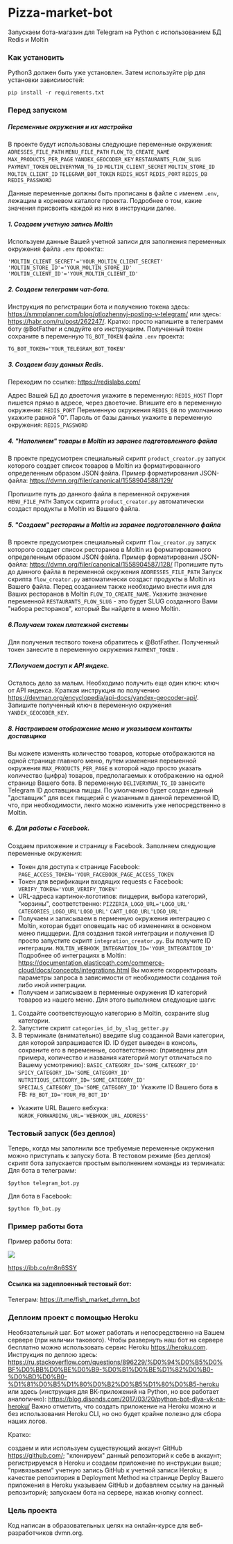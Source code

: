 # Pizza-market-bot

Запускаем бота-магазин для Telegram на Python с использованием БД Redis и Moltin

### Как установить

Python3 должен быть уже установлен. Затем используйте pip для установки зависимостей:
```
pip install -r requirements.txt
```

### Перед запуском 

##### Переменные окружения и их настройка
В проекте будут использованы следующие переменные окружения:  
`ADRESSES_FILE_PATH`
`MENU_FILE_PATH`
`FLOW_TO_CREATE_NAME`
`MAX_PRODUCTS_PER_PAGE`
`YANDEX_GEOCODER_KEY`
`RESTAURANTS_FLOW_SLUG`
`PAYMENT_TOKEN`
`DELIVERYMAN_TG_ID`
`MOLTIN_CLIENT_SECRET`
`MOLTIN_STORE_ID`
`MOLTIN_CLIENT_ID`
`TELEGRAM_BOT_TOKEN`
`REDIS_HOST`
`REDIS_PORT`
`REDIS_DB`
`REDIS_PASSWORD`

 
Данные переменные должны быть прописаны в файле с именем `.env`, лежащим в корневом каталоге проекта.
Подробнее о том, какие значения присвоить каждой из них в инструкции далее.


##### 1. Создаем учетную запись Moltin
Используем данные Вашей учетной записи для заполнения переменных окружения файла `.env` проекта:: 

```
'MOLTIN_CLIENT_SECRET'='YOUR_MOLTIN_CLIENT_SECRET'
'MOLTIN_STORE_ID'='YOUR_MOLTIN_STORE_ID'
'MOLTIN_CLIENT_ID'='YOUR_MOLTIN_CLIENT_ID'
```

##### 2. Создаем телеграмм чат-бота. 
Инструкция по регистрации бота и получению токена здесь: https://smmplanner.com/blog/otlozhennyj-posting-v-telegram/ или здесь: https://habr.com/ru/post/262247/.
Кратко: просто напишите в телеграмм боту @BotFather и следуйте его инструкциям. 
Полученный токен сохраните в переменную `TG_BOT_TOKEN` файла `.env` проекта:
```
TG_BOT_TOKEN='YOUR_TELEGRAM_BOT_TOKEN'
```

##### 3. Создаем базу данных Redis. 
Переходим по ссылке: https://redislabs.com/

Адрес Вашей БД до двоеточия укажите в переменную:
`REDIS_HOST`
Порт пишется прямо в адресе, через двоеточие. Впишите его в переменную окружения:
`REDIS_PORT`
Переменную окружения `REDIS_DB` по умолчанию укажите равной "0".
Пароль от базы данных укажите в переменную окружения:
`REDIS_PASSWORD`

##### 4. "Наполняем" товары в Moltin из заранее подготовленного файла
В проекте предусмотрен специальный скрипт
`product_creator.py`
запуск которого создает список товаров в Moltin из форматированного определенным образом JSON файла.
Пример форматирования JSON-файла:
https://dvmn.org/filer/canonical/1558904588/129/

Пропишите путь до данного файла в переменной окружения `MENU_FILE_PATH` 
Запуск скрипта `product_creator.py` автоматически создаст продукты в Moltin из Вашего файла.

##### 5. "Создаем" рестораны в Moltin из заранее подготовленного файла
В проекте предусмотрен специальный скрипт
`flow_creator.py`
запуск которого создает список ресторанов в Moltin из форматированного определенным образом JSON файла.
Пример форматирования JSON-файла:
https://dvmn.org/filer/canonical/1558904587/128/
Пропишите путь до данного файла в переменной окружения `ADDRESSES_FILE_PATH` 
Запуск скрипта `flow_creator.py` автоматически создаст продукты в Moltin из Вашего файла.
Перед созданием также необходимо внести имя для Ваших ресторанов в Moltin `FLOW_TO_CREATE_NAME`.
Укажите значение переменной `RESTAURANTS_FLOW_SLUG` - это будет SLUG созданного Вами "набора ресторанов",
который Вы найдете в меню Moltin.

##### 6.Получаем токен платежной системы
Для получения тествого токена обратитесь к @BotFather.
Полученный токен занесите в переменную окружения `PAYMENT_TOKEN` .

##### 7.Получаем доступ к API яндекс.
Осталось дело за малым. Необходимо получить еще один ключ: ключ от API яндекса.
Краткая инструкция по получению https://devman.org/encyclopedia/api-docs/yandex-geocoder-api/.
Запишите полученный ключ в переменную окружения `YANDEX_GEOCODER_KEY`.

##### 8. Настраиваем отображение меню и указываем контакты доставщика
Вы можете изменять количество товаров, которые отображаются на одной странице главного меню, 
путем изменения переменной окружения `MAX_PRODUCTS_PER_PAGE` в которой надо просто указать количество (цифра)
товаров, предполагаемых к отображению на одной странице Вашего бота.
В переменную `DELIVERYMAN_TG_ID` занесите Telegram ID доставщика пиццы. По умолчанию будет создан 
единый "доставщик" для всех пиццерий с указанным в данной переменной ID, 
что, при необходимости, лекго можно изменить уже непосредственно в Moltin.

##### 6. Для работы с Facebook.
Создаем приложение и страницу в Facebook.
Заполняем следующие переменные окружения:
- Токен для доступа к странице Facebook:
`PAGE_ACCESS_TOKEN='YOUR_FACEBOOK_PAGE_ACCESS_TOKEN`
- Токен для верификации входящих requests с Facebook:
`VERIFY_TOKEN='YOUR_VERIFY_TOKEN'`
- URL-адреса картинок-логотипов: пиццерии, выбора категорий, "корзины", соответственно: 
`PIZZERIA_LOGO_URL='LOGO_URL'`
`CATEGORIES_LOGO_URL'LOGO_URL'`
`CART_LOGO_URL'LOGO_URL'`
- Получаем и записываем в перменную окружения интеграцию с Moltin, которая будет оповещать 
нас об изменениях в основном меню пицццерии.
Для создания такой интеграции и получения ID просто запустите скрипт `integration_creator.py`. Вы получите ID интеграции.
`MOLTIN_WEBHOOK_INTEGRATION_ID='YOUR_INTEGRATION_ID'`
Подробнее об интеграциях в Moltin: https://documentation.elasticpath.com/commerce-cloud/docs/concepts/integrations.html
Вы можете скорректировать параметры запроса в зависимости от необходимости создания той либо иной интеграции.
- Получаем и записываем в перменные окружения ID категорий товаров из нашего меню.
Для этого выполняем следующие шаги:
1. Создайте соответствующую категорию в Moltin, сохраните slug категории.
2. Запустите скрипт `categories_id_by_slug_getter.py`
3. В терминале (внимательно) введите slug созданной Вами категории, 
для которой запрашивается ID. ID будет выведен в консоль, сохраните его в переменные, соответственно:
(приведены для примера, количество и названия категорий могут отличаться по Вашему усмотрению):
`BASIC_CATEGORY_ID='SOME_CATEGORY_ID'`
`SPICY_CATEGORY_ID='SOME_CATEGORY_ID'`
`NUTRITIOUS_CATEGORY_ID='SOME_CATEGORY_ID'`
`SPECIALS_CATEGORY_ID='SOME_CATEGORY_ID'`
Укажите ID Вашего бота в FB:
`FB_BOT_ID='YOUR_FB_BOT_ID'`
- Укажите URL Вашего вебхука:
`NGROK_FORWARDING_URL='WEBHOOK_URL_ADDRESS'`

### Тестовый запуск (без деплоя)

Теперь, когда мы заполнили все требуемые переменные окружения можно приступать к запуску бота.
В тестовом режиме (без деплоя) скрипт бота запускается простым выполнением команды из терминала:
Для бота в телеграмм:
```  
$python telegram_bot.py
```  
Для бота в Facebook:

```  
$python fb_bot.py
```  


### Пример работы бота
Пример работы бота:

<img src="https://i.ibb.co/KwtFmmQ/pizza-bot2.gif">

https://ibb.co/m8n6SSY

#### Ссылка на задеплоенный тестовый бот:

Телеграм: 
https://t.me/fish_market_dvmn_bot

### Деплоим проект с помощью Heroku
Необязательный шаг. Бот может работать и непосредственно на Вашем сервере (при наличии такового). 
Чтобы развернуть наш бот на сервере бесплатно можно использовать сервис Heroku https://heroku.com. Инструкция по деплою здесь: https://ru.stackoverflow.com/questions/896229/%D0%94%D0%B5%D0%BF%D0%BB%D0%BE%D0%B9-%D0%B1%D0%BE%D1%82%D0%B0-%D0%BD%D0%B0-%D1%81%D0%B5%D1%80%D0%B2%D0%B5%D1%80%D0%B5-heroku или здесь (инструкция для ВК-приложений на Python, но все работает аналогично): https://blog.disonds.com/2017/03/20/python-bot-dlya-vk-na-heroku/ 
Важно отметить, что создать приложение на Heroku можно и без использования Heroku CLI, но оно будет крайне полезно для сбора наших логов.

Кратко:

создаем и или используем существующий аккаунт GitHub https://github.com/;
"клонируем" данный репозиторий к себе в аккаунт;
регистрируемся в Heroku и создаем приложение по инструкции выше;
"привязываем" учетную запись GitHub к учетной записи Heroku;
в качестве репозитория в Deployment Method на странице Deploy Вашего приложения в Heroku указываем GitHub и добавляем ссылку на данный репозиторий;
запускаем бота на сервере, нажав кнопку connect.

### Цель проекта
Код написан в образовательных целях на онлайн-курсе для веб-разработчиков dvmn.org.
